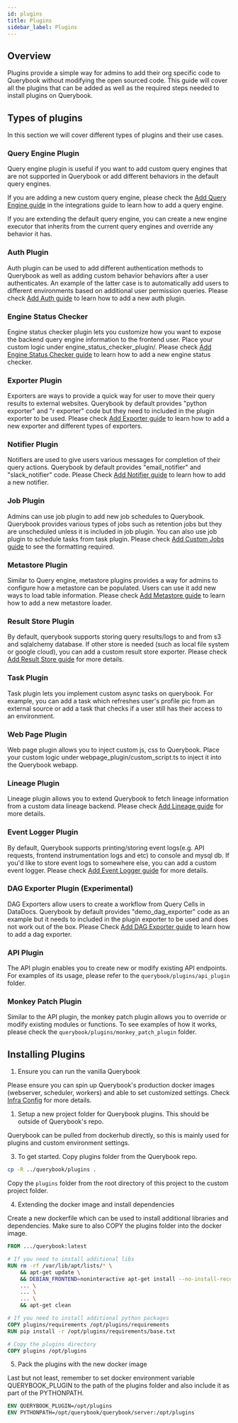 ```yaml
---
id: plugins
title: Plugins
sidebar_label: Plugins
---
```


## Overview

Plugins provide a simple way for admins to add their org specific code to Querybook without modifying the open sourced code. This guide will cover all the plugins that can be added as well as the required steps needed to install plugins on Querybook.

## Types of plugins

In this section we will cover different types of plugins and their use cases.

### Query Engine Plugin

Query engine plugin is useful if you want to add custom query engines that are not supported in Querybook or add different behaviors in the default query engines.

If you are adding a new custom query engine, please check the [Add Query Engine guide](./add_query_engine.md) in the integrations guide to learn how to add a query engine.

If you are extending the default query engine, you can create a new engine executor that inherits from the current query engines and override any behavior it has.

### Auth Plugin

Auth plugin can be used to add different authentication methods to Querybook as well as adding custom behavior behaviors after a user authenticates. An example of the latter case is to automatically add users to different environments based on additional user permission queries. Please check [Add Auth guide](./add_auth.md) to learn how to add a new auth plugin.

### Engine Status Checker

Engine status checker plugin lets you customize how you want to expose the backend query engine information to the frontend user. Place your custom logic under engine_status_checker_plugin/. Please check [Add Engine Status Checker guide](./add_engine_status_checker.md) to learn how to add a new engine status checker.

### Exporter Plugin

Exporters are ways to provide a quick way for user to move their query results to external websites. Querybook by default provides "python exporter" and "r exporter" code but they need to included in the plugin exporter to be used. Please check [Add Exporter guide](./add_exporter.md) to learn how to add a new exporter and different types of exporters.

### Notifier Plugin

Notifiers are used to give users various messages for completion of their query actions. Querybook by default provides "email_notifier" and "slack_notifier" code. Please Check [Add Notifier guide](./add_notifier.md) to learn how to add a new notifier.

### Job Plugin

Admins can use job plugin to add new job schedules to Querybook. Querybook provides various types of jobs such as retention jobs but they are unscheduled unless it is included in job plugin. You can also use job plugin to schedule tasks from task plugin. Please check [Add Custom Jobs guide](./add_custom_jobs.md) to see the formatting required.

### Metastore Plugin

Similar to Query engine, metastore plugins provides a way for admins to configure how a metastore can be populated. Users can use it add new ways to load table information. Please check [Add Metastore guide](./add_metastore.md) to learn how to add a new metastore loader.

### Result Store Plugin

By default, querybook supports storing query results/logs to and from s3 and sqlalchemy database. If other store is needed (such as local file system or google cloud), you can add a custom result store exporter. Please check [Add Result Store guide](./add_result_store.md) for more details.

### Task Plugin

Task plugin lets you implement custom async tasks on querybook. For example, you can add a task which refreshes user's profile pic from an external source or add a task that checks if a user still has their access to an environment.

### Web Page Plugin

Web page plugin allows you to inject custom js, css to Querybook. Place your custom logic under webpage_plugin/custom_script.ts to inject it into the Querybook webapp.

### Lineage Plugin

Lineage plugin allows you to extend Querybook to fetch lineage information from a custom data lineage backend. Please check [Add Lineage guide](./add_lineage.md) for more details.

### Event Logger Plugin

By default, Querybook supports printing/storing event logs(e.g. API requests, frontend instrumentation logs and etc) to console and mysql db. If you'd like to store event logs to somewhere else, you can add a custom event logger. Please check [Add Event Logger guide](./add_event_logger.md) for more details.

### DAG Exporter Plugin (Experimental)

DAG Exporters allow users to create a workflow from Query Cells in DataDocs. Querybook by default provides "demo_dag_exporter" code as an example but it needs to included in the plugin exporter to be used and does not work out of the box. Please Check [Add DAG Exporter guide](./add_dag_exporter.md) to learn how to add a dag exporter.

### API Plugin

The API plugin enables you to create new or modify existing API endpoints. For examples of its usage, please refer to the `querybook/plugins/api_plugin` folder.


### Monkey Patch Plugin

Similar to the API plugin, the monkey patch plugin allows you to override or modify existing modules or functions. To see examples of how it works, please check the `querybook/plugins/monkey_patch_plugin` folder.


## Installing Plugins

1. Ensure you can run the vanilla Querybook

Please ensure you can spin up Querybook's production docker images (webserver, scheduler, workers) and able to set customized settings. Check [Infra Config](../configurations/infra_config.md) for more details.

1. Setup a new project folder for Querybook plugins. This should be outside of Querybook's repo.

Querybook can be pulled from dockerhub directly, so this is mainly used for plugins and custom environment settings.

3. To get started. Copy plugins folder from the Querybook repo.

```sh
cp -R ../querybook/plugins .
```

Copy the `plugins` folder from the root directory of this project to the custom project folder.

4. Extending the docker image and install dependencies

Create a new dockerfile which can be used to install additional libraries and dependencies. Make sure to also COPY the plugins folder into the docker image.

```Dockerfile
FROM .../querybook:latest

# If you need to install additional libs
RUN rm -rf /var/lib/apt/lists/* \
    && apt-get update \
    && DEBIAN_FRONTEND=noninteractive apt-get install --no-install-recommends -y \
    ... \
    ... \
    ... \
    && apt-get clean

# If you need to install additional python packages
COPY plugins/requirements /opt/plugins/requirements
RUN pip install -r /opt/plugins/requirements/base.txt

# Copy the plugins directory
COPY plugins /opt/plugins
```

5. Pack the plugins with the new docker image

Last but not least, remember to set docker environment variable QUERYBOOK_PLUGIN to the path of the plugins folder and also include it as part of the PYTHONPATH.

```Dockerfile
ENV QUERYBOOK_PLUGIN=/opt/plugins
ENV PYTHONPATH=/opt/querybook/querybook/server:/opt/plugins
```
